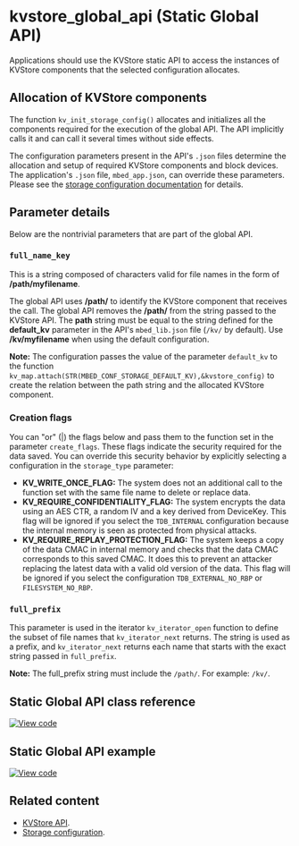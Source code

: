 <h1 id="static-global-api">kvstore_global_api (Static Global API)</h1>

Applications should use the KVStore static API to access the instances of KVStore components that the selected configuration allocates.

## Allocation of KVStore components

The function `kv_init_storage_config()` allocates and initializes all the components required for the execution of the global API. The API implicitly calls it and can call it several times without side effects.

The configuration parameters present in the API's `.json` files determine the allocation and setup of required KVStore components and block devices. The application's `.json` file, `mbed_app.json`, can override these parameters. Please see the [storage configuration documentation](../apis/data-storage.html) for details.

## Parameter details

Below are the nontrivial parameters that are part of the global API.

### `full_name_key`

This is a string composed of characters valid for file names in the form of **/path/myfilename**.

The global API uses **/path/** to identify the KVStore component that receives the call. The global API removes the **/path/** from the string passed to the KVStore API. The **path** string must be equal to the string defined for the **default_kv** parameter in the API's `mbed_lib.json` file (`/kv/` by default). Use **/kv/myfilename** when using the default configuration.

<span class="notes">**Note:** The configuration passes the value of the parameter `default_kv` to the function `kv_map.attach(STR(MBED_CONF_STORAGE_DEFAULT_KV),&kvstore_config)` to create the relation between the path string and the allocated KVStore component.</span>

### Creation flags

You can "or" (|) the flags below and pass them to the function set in the parameter `create_flags`. These flags indicate the security required for the data saved. You can override this security behavior by explicitly selecting a configuration in the `storage_type` parameter:

- **KV_WRITE_ONCE_FLAG:** The system does not an additional call to the function set with the same file name to delete or replace data.
- **KV_REQUIRE_CONFIDENTIALITY_FLAG:** The system encrypts the data using an AES CTR, a random IV and a key derived from DeviceKey. This flag will be ignored if you select the `TDB_INTERNAL` configuration because the internal memory is seen as protected from physical attacks.
- **KV_REQUIRE_REPLAY_PROTECTION_FLAG:** The system keeps a copy of the data CMAC in internal memory and checks that the data CMAC corresponds to this saved CMAC. It does this to prevent an attacker replacing the latest data with a valid old version of the data. This flag will be ignored if you select the configuration `TDB_EXTERNAL_NO_RBP` or `FILESYSTEM_NO_RBP`.

### `full_prefix`

This parameter is used in the iterator `kv_iterator_open` function to define the subset of file names that `kv_iterator_next` returns. The string is used as a prefix, and `kv_iterator_next` returns each name that starts with the exact string passed in `full_prefix`.

<span class="notes">**Note:** The full_prefix string must include the `/path/`. For example: `/kv/`.</span>

## Static Global API class reference

[![View code](https://www.mbed.com/embed/?type=library)](https://os.mbed.com/docs/mbed-os/v6.0/mbed-os-api-doxy/kvstore__global__api_8h_source.html)

## Static Global API example

[![View code](https://www.mbed.com/embed/?url=https://github.com/ARMmbed/mbed-os-example-kvstore/)](https://github.com/ARMmbed/mbed-os-example-kvstore/blob/mbed-os-5.15/main.cpp)

## Related content

- [KVStore API](../apis/kvstore.html).
- [Storage configuration](../apis/data-storage.html).

